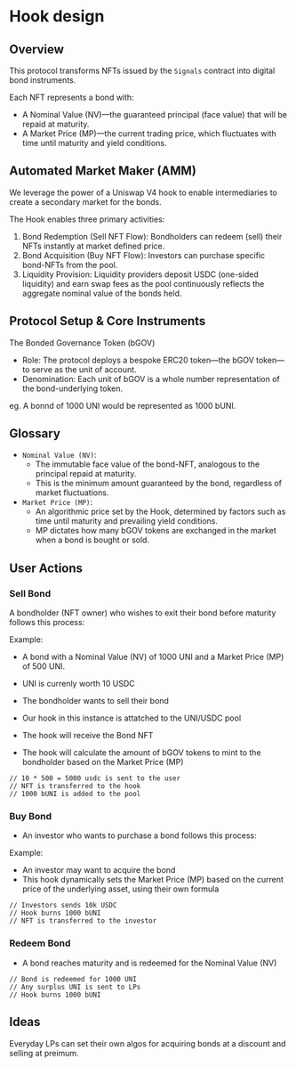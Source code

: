 # Hook design

## Overview

This protocol transforms NFTs issued by the `Signals` contract into digital bond instruments.

Each NFT represents a bond with:

- A Nominal Value (NV)—the guaranteed principal (face value) that will be repaid at maturity.
- A Market Price (MP)—the current trading price, which fluctuates with time until maturity and yield conditions.

## Automated Market Maker (AMM)

We leverage the power of a Uniswap V4 hook to enable intermediaries to create a secondary market for the bonds.

The Hook enables three primary activities:

 1. Bond Redemption (Sell NFT Flow): Bondholders can redeem (sell) their NFTs instantly at market defined price.
 2. Bond Acquisition (Buy NFT Flow): Investors can purchase specific bond-NFTs from the pool.
 3. Liquidity Provision: Liquidity providers deposit USDC (one-sided liquidity) and earn swap fees as the pool continuously reflects the aggregate nominal value of the bonds held.

## Protocol Setup & Core Instruments

The Bonded Governance Token (bGOV)

- Role: The protocol deploys a bespoke ERC20 token—the bGOV token—to serve as the unit of account.
- Denomination: Each unit of bGOV is a whole number representation of the bond-underlying token.

eg. A bonnd of 1000 UNI would be represented as 1000 bUNI.

## Glossary

- `Nominal Value (NV)`:
  - The immutable face value of the bond-NFT, analogous to the principal repaid at maturity.
  - This is the minimum amount guaranteed by the bond, regardless of market fluctuations.
- `Market Price (MP)`:
  - An algorithmic price set by the Hook, determined by factors such as time until maturity and prevailing yield conditions.
  - MP dictates how many bGOV tokens are exchanged in the market when a bond is bought or sold.

## User Actions

### Sell Bond

A bondholder (NFT owner) who wishes to exit their bond before maturity follows this process:

Example:

- A bond with a Nominal Value (NV) of 1000 UNI and a Market Price (MP) of 500 UNI.
- UNI is currenly worth 10 USDC
- The bondholder wants to sell their bond

- Our hook in this instance is attatched to the UNI/USDC pool
- The hook will receive the Bond NFT
- The hook will calculate the amount of bGOV tokens to mint to the bondholder based on the Market Price (MP)

```
// 10 * 500 = 5000 usdc is sent to the user
// NFT is transferred to the hook
// 1000 bUNI is added to the pool
```

### Buy Bond

- An investor who wants to purchase a bond follows this process:

Example:

- An investor may want to acquire the bond
- This hook dynamically sets the Market Price (MP) based on the current price of the underlying asset, using their own formula

```
// Investors sends 10k USDC
// Hook burns 1000 bUNI
// NFT is transferred to the investor
```

### Redeem Bond

- A bond reaches maturity and is redeemed for the Nominal Value (NV)

```
// Bond is redeemed for 1000 UNI
// Any surplus UNI is sent to LPs
// Hook burns 1000 bUNI
```

## Ideas

Everyday LPs can set their own algos for acquiring bonds at a discount and selling at preimum.
